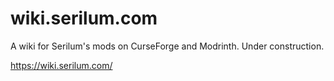 # wiki.serilum.com
A wiki for Serilum's mods on CurseForge and Modrinth. Under construction.

https://wiki.serilum.com/
